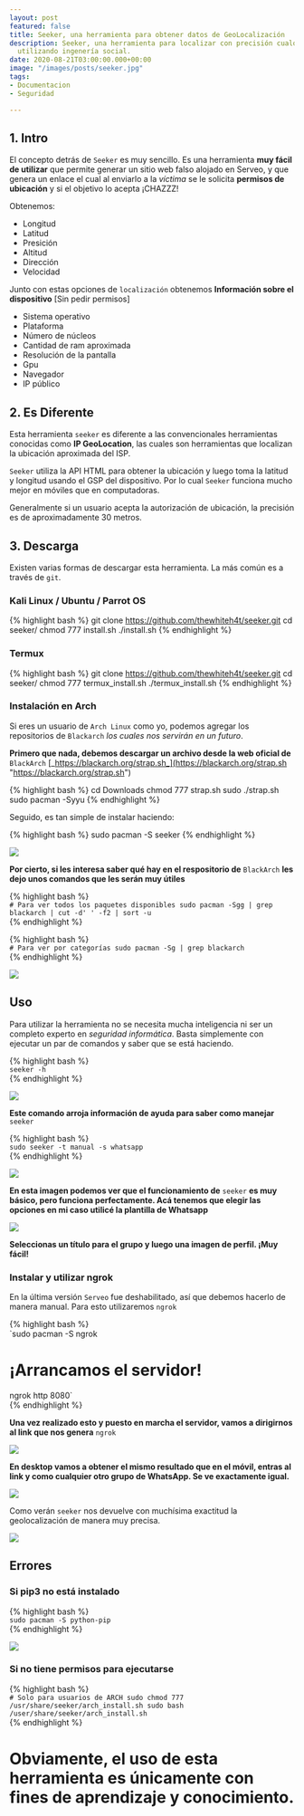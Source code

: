```yaml
---
layout: post
featured: false
title: Seeker, una herramienta para obtener datos de GeoLocalización
description: Seeker, una herramienta para localizar con precisión cualquier móvil
  utilizando ingenería social.
date: 2020-08-21T03:00:00.000+00:00
image: "/images/posts/seeker.jpg"
tags:
- Documentacion
- Seguridad

---
```

## 1. Intro

El concepto detrás de `Seeker` es muy sencillo. Es una herramienta **muy fácil de utilizar** que permite generar un sitio web falso alojado en Serveo, y que genera un enlace el cual al enviarlo a la _víctima_ se le solicita **permisos de ubicación** y si el objetivo lo acepta ¡CHAZZZ!

Obtenemos:

* Longitud
* Latitud
* Presición
* Altitud
* Dirección
* Velocidad

Junto con estas opciones de `localización` obtenemos **Información sobre el dispositivo** \[Sin pedir permisos\]

* Sistema operativo
* Plataforma
* Número de núcleos
* Cantidad de ram aproximada
* Resolución de la pantalla
* Gpu
* Navegador
* IP público

## 2. Es Diferente

Esta herramienta `seeker` es diferente a las convencionales herramientas conocidas como **IP GeoLocation**, las cuales son herramientas que localizan la ubicación aproximada del ISP.

`Seeker` utiliza la API HTML para obtener la ubicación y luego toma la latitud y longitud usando el GSP del dispositivo. Por lo cual `Seeker` funciona mucho mejor en móviles que en computadoras.

Generalmente si un usuario acepta la autorización de ubicación, la precisión es de aproximadamente 30 metros.

## 3. Descarga

Existen varias formas de descargar esta herramienta. La más común es a través de `git`.

### Kali Linux / Ubuntu / Parrot OS

{% highlight bash %}
git clone https://github.com/thewhiteh4t/seeker.git cd seeker/ chmod 777 install.sh ./install.sh
{% endhighlight %}

### Termux

{% highlight bash %}
git clone https://github.com/thewhiteh4t/seeker.git cd seeker/ chmod 777 termux_install.sh ./termux_install.sh
{% endhighlight %}

### Instalación en Arch

Si eres un usuario de `Arch Linux` como yo, podemos agregar los repositorios de `Blackarch` _los cuales nos servirán en un futuro_.

**Primero que nada, debemos descargar un archivo desde la web oficial de** `BlackArch` [_https://blackarch.org/strap.sh_](https://blackarch.org/strap.sh "https://blackarch.org/strap.sh")

{% highlight bash %}
cd Downloads chmod 777 strap.sh sudo ./strap.sh sudo pacman -Syyu
{% endhighlight %}

Seguido, es tan simple de instalar haciendo:

{% highlight bash %}
sudo pacman -S seeker
{% endhighlight %}

![](/images/posts/pacman-seeker.png)

**Por cierto, si les interesa saber qué hay en el respositorio de** `BlackArch` **les dejo unos comandos que les serán muy útiles**

{% highlight bash %}  
`# Para ver todos los paquetes disponibles
sudo pacman -Sgg | grep blackarch | cut -d' ' -f2 | sort -u`  
{% endhighlight %}

{% highlight bash %}  
`# Para ver por categorías
sudo pacman -Sg | grep blackarch`  
{% endhighlight %}

![](/images/posts/blackarch.png)

## Uso

Para utilizar la herramienta no se necesita mucha inteligencia ni ser un completo experto en _seguridad informática_. Basta simplemente con ejecutar un par de comandos y saber que se está haciendo.

{% highlight bash %}  
`seeker -h`  
{% endhighlight %}

![](/images/posts/seeker-h.png)

**Este comando arroja información de ayuda para saber como manejar** `seeker`

{% highlight bash %}  
`sudo seeker -t manual -s whatsapp`  
{% endhighlight %}

![](/images/posts/seeker-template.png)

**En esta imagen podemos ver que el funcionamiento de** `seeker` **es muy básico, pero funciona perfectamente. Acá tenemos que elegir las opciones en mi caso utilicé la plantilla de Whatsapp**

![](/images/posts/seeker-template2.png)

**Seleccionas un título para el grupo y luego una imagen de perfil. ¡Muy fácil!**

### Instalar y utilizar ngrok

En la última versión `Serveo` fue deshabilitado, así que debemos hacerlo de manera manual. Para esto utilizaremos `ngrok`

{% highlight bash %}  
`sudo pacman -S ngrok
# ¡Arrancamos el servidor!
ngrok http 8080`  
{% endhighlight %}

**Una vez realizado esto y puesto en marcha el servidor, vamos a dirigirnos al link que nos genera** `ngrok`

![](/images/posts/ngrok.png)

**En desktop vamos a obtener el mismo resultado que en el móvil, entras al link y como cualquier otro grupo de WhatsApp. Se ve exactamente igual.**

![](/images/posts/desktop.png)

Como verán `seeker` nos devuelve con muchísima exactitud la geolocalización de manera muy precisa.

![](/images/posts/location.png)

## Errores

### Si pip3 no está instalado

{% highlight bash %}  
`sudo pacman -S python-pip`  
{% endhighlight %}

![](/images/posts/pipnotinstalled.png)

### Si no tiene permisos para ejecutarse

{% highlight bash %}  
`# Solo para usuarios de ARCH
sudo chmod 777 /usr/share/seeker/arch_install.sh
sudo bash /user/share/seeker/arch_install.sh`  
{% endhighlight %}

# Obviamente, el uso de esta herramienta es únicamente con fines de aprendizaje y conocimiento.